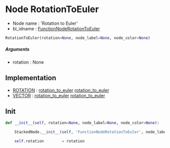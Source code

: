 # Node RotationToEuler

- Node name : 'Rotation to Euler'
- bl_idname : [FunctionNodeRotationToEuler](https://docs.blender.org/api/current/bpy.types.FunctionNodeRotationToEuler.html)


``` python
RotationToEuler(rotation=None, node_label=None, node_color=None)
```
##### Arguments

- rotation : None

## Implementation

- [ROTATION](/docs/GeoNodes/ROTATION.md) : [rotation_to_euler](/docs/GeoNodes/socket_ROTATION.md#rotation_to_euler) [rotation_to_euler](/docs/GeoNodes/socket_ROTATION.md#rotation_to_euler)
- [VECTOR](/docs/GeoNodes/VECTOR.md) : [rotation_to_euler](/docs/GeoNodes/socket_VECTOR.md#rotation_to_euler) [rotation_to_euler](/docs/GeoNodes/socket_VECTOR.md#rotation_to_euler)

## Init

``` python
def __init__(self, rotation=None, node_label=None, node_color=None):

    StackedNode.__init__(self, 'FunctionNodeRotationToEuler', node_label=node_label, node_color=node_color)

    self.rotation        = rotation
```

